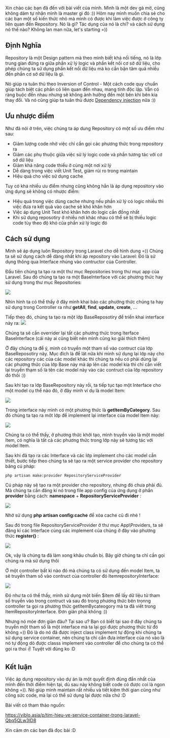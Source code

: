 Xin chào các bạn đã đến với bài viết của mình. Mình là một dev gà mờ, cũng không dám tự nhận mình là master gì đó :)) Hôm nay mình muốn chia sẻ cho các bạn một số kiến thức nhỏ mà mình có được khi làm việc được ở công ty liên quan đến Repository. Nó là gì? Tác dụng của nó là chi? và cách sử dụng nó thế nào? Không lan man nữa, let's starting =))

## Định Nghĩa

Repository là một Design pattern mà theo mình biết khá nối tiếng, nó là lớp trung gian đứng ra giữa phần xử lý logic và phần kết nối cơ sở dữ liệu, cho phép chúng ta sử dụng phần kết nối dữ liệu mà ko cần bận tâm quá nhiều đến phần cơ sở dữ liệu là gì.

Nó giúp ra tuân thủ theo Inversion of Control - Một cách code quy chuẩn giúp tách biệt các phần có liên quan đến nhau, mang tính độc lập. Vẫn có ràng buộc đến nhau nhưng sẽ không ảnh hưởng đến một bên khi bên kia thay đổi. Và nó cũng giúp ta tuân thủ được [Dependency injection](https://viblo.asia/p/dependency-injection-Qbq5Qv3XKD8) nữa :))

## Ưu nhược điểm
Như đã nói ở trên, việc chúng ta áp dung Repository có một số ưu điểm như sau:

* Giảm lượng code nhờ việc chỉ cần gọi các phương thức trong repository ra
* Giảm các phụ thuộc giữa việc sử lý logic code và phần tương tác với cơ sở dữ liệu
* Giảm khả năng code thiếu ở cùng một nơi xử lý
* Dễ dàng trong việc viết Unit Test, giảm rủi ro trong maintain
* Hiệu quả cho việc sử dụng cache

Tuy có khá nhiều ưu điểm nhưng cũng không hẳn là áp dụng repository vào ứng dụng sẽ không có nhược điểm:
* Hiệu quả trong việc dùng cache nhưng nếu phần xử lý có logic nhiều thì việc đưa ra kết quả vào cache sẽ khó khăn hơn
* Việc áp dụng Unit Test khó khăn hơn do logic cần đồng nhất 
* Khi sử dụng reposotiry ở nhiều nơi khác nhau có thể sẽ bị thiếu logic code tùy theo độ khó của phần xử lý logic đó

## Cách sử dụng
Mình sẽ áp dụng luôn Repository trong Laravel cho dễ hình dung =))
Chúng ta sẽ sử dụng cách dễ dàng nhất khi áp repository vào Laravel: Đó là sử dụng thông qua Interface nhúng vào contructor của Controller.

Đầu tiên chúng ta tạo ra một thư mục Repositories trong thư mục app của Laravel.
Sau đó chúng ta tạo ra một BaseInterface với các phương thức hay sử dụng trong thư mục Repositories:

![](https://images.viblo.asia/cebb84e5-a961-4800-b28e-b0d92735cdc4.png)

Nhìn hình ta có thể thấy ở đây mình khai báo các phướng thức chúng ta hay sử dụng trong Controller ra như **getAll**, **find**, **update**, **create**, ...

Tiếp theo đó, chúng ta tạo ra một lớp BaseReposotiry để triển khai interface này ra:
![](https://images.viblo.asia/acef20b8-114b-4694-a59a-eecf831c67e2.png)

Chúng ta sẽ cần overrider lại tất cảc phương thức trong Iterface BaseInterface (cái này ai cũng biết nên mình cũng ko giải thích thêm)

Ở đây chúng ta để ý, mình có truyền một tham số vào contruct của lớp BaseReposotiry này. Mục đích là để lát nữa khi mình sử dụng lại lớp này cho các repository các của các model khác thì chúng ta nếu có phải dùng lại các phương thức của lớp Base này mà áp lên các model kia thì chỉ cần viết lại truyền thạm số là tên các model này vào các contruct của lớp repository đó thôi :))

Sau khi tạo ra lớp BaseRepository này rồi, ta tiếp tục tạo một Interface cho một model cụ thể nào đó, ở đây mình ví dụ là model Item:

![](https://images.viblo.asia/82c40aee-3970-4bf3-90be-f23d589125e7.png)

Trong interface này mình có một phương thức là **getItemByCategory**. Sau đó chúng ta tạo ra môt lớp để implement lại interface của model Item này:

![](https://images.viblo.asia/9bcff129-24ea-4f05-a4fb-9dee7efcfd93.png)

Chúng ta có thể thấy, ở phương thức khởi tạo, mình truyền vào là một model Item, có nghĩa là tất cả các phương thức trong lớp này sẽ tương tác với model Item.

Sau khi đã tạo ra các Interface và các lớp implement cho các model cần thiết, bước tiếp theo chúng ta sẽ tạo ra một service provider cho repository băng cú pháp: 

`php artisan make:provider RepositoryServiceProvider`

Cú pháp này sẽ tạo ra một provider cho repository, nhưng đó chưa phải đủ. Mà chúng ta cần đăng kí nó trong file app config của ứng dụng ở phần **provider** bằng cách: **namespace** + **RepositoryServiceProvider**   :

![](https://images.viblo.asia/1b783ba7-a12c-4561-a82f-24f29c330b01.png)

Nhớ sử dụng **php artisan config:cache** để xóa cache cũ đi nhé !

Sau đó trong file RepositoryServiceProvider ở thư mục App\Providers, ta sẽ đăng kí các Interface cùng các implement của chúng ở đây vào phương thức **register()** :

![](https://images.viblo.asia/ae90f4a7-5973-4d0d-b901-a27093434e79.png)

Ok, vậy là chúng ta đã làm xong khâu chuẩn bị. Bây giờ chúng ta chỉ cần gọi chúng ra mà sử dụng thôi

Ở một controller bất kì nào đó mà chúng ta có sử dụng đến model Item, ta sẽ truyền tham số vào contruct của controller đó ItemrepositoryInterface:

![](https://images.viblo.asia/17ada7c6-7cfc-48fe-b56a-e3ab9a23f825.png)

Đó như ta có thể thấy, mình sử dụng một biến $item để lấy dữ liệu từ tham số truyền vào trong contruct
và sau đó trong phương thức bên tronng controller ta gọi ra phương thức getItemBycateogory mà ta đã viết trong ItemRepositoryInterface. Đơn giản phải không :))

Nhưng nó móe đơn giản đâu? Tại sao ư? Bạn có biết tại sao ở đây chúng ta truyền một tham số là một interface mà ta lại gọi được phương thức từ đó không =))
Đó là do nó đã được inject class implement tự động khi chúng ta sử dụng service container, nên chúng ta chỉ cần đưa interface của nó vào là nó tự động dò được classs implement vào controller để cho chúng ta có thể gọi ra thoi :v:  Tuyệt vời đúng ko :D
## Kết luận
Việc áp dụng repository vào dự án là một quyết định đúng đắn nhất của mình đến thời điểm hiện tại, dù sau này không biết code có được coi là ngon không =)). Nó giúp mình maintain rất nhiều và tiết kiệm thời gian cũng như công sức code, mà lại có thể sử dụng lại được nữa chứ :D

Bài viết có tham thảo nguồn:

https://viblo.asia/p/tim-hieu-ve-service-container-trong-laravel-Qbq5QLw3lD8

Xin cảm ơn các bạn đã đọc bài :D